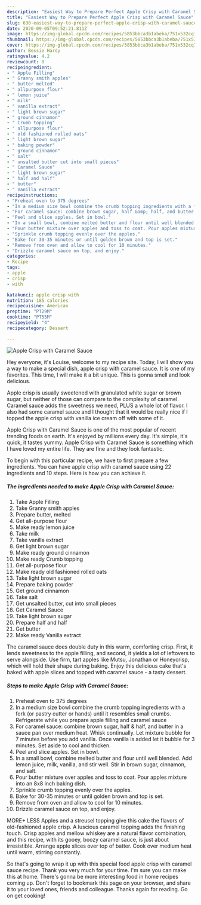 ```yaml
---
description: "Easiest Way to Prepare Perfect Apple Crisp with Caramel Sauce"
title: "Easiest Way to Prepare Perfect Apple Crisp with Caramel Sauce"
slug: 630-easiest-way-to-prepare-perfect-apple-crisp-with-caramel-sauce
date: 2020-09-05T09:52:21.811Z
image: https://img-global.cpcdn.com/recipes/5853bbca3b1abeba/751x532cq70/apple-crisp-with-caramel-sauce-recipe-main-photo.jpg
thumbnail: https://img-global.cpcdn.com/recipes/5853bbca3b1abeba/751x532cq70/apple-crisp-with-caramel-sauce-recipe-main-photo.jpg
cover: https://img-global.cpcdn.com/recipes/5853bbca3b1abeba/751x532cq70/apple-crisp-with-caramel-sauce-recipe-main-photo.jpg
author: Bessie Hardy
ratingvalue: 4.2
reviewcount: 8
recipeingredient:
- " Apple Filling"
- " Granny smith apples"
- " butter melted"
- " allpurpose flour"
- " lemon juice"
- " milk"
- " vanilla extract"
- " light brown sugar"
- " ground cinnamon"
- " Crumb topping"
- " allpurpose flour"
- " old fashioned rolled oats"
- " light brown sugar"
- " baking powder"
- " ground cinnamon"
- " salt"
- " unsalted butter cut into small pieces"
- " Caramel Sauce"
- " light brown sugar"
- " half and half"
- " butter"
- " Vanilla extract"
recipeinstructions:
- "Preheat oven to 375 degrees"
- "In a medium size bowl combine the crumb topping ingredients with a fork (or pastry cutter or hands) until it resembles small crumbs. Refrigerate while you prepare apple filling and caramel sauce"
- "For caramel sauce: combine brown sugar, half &amp; half, and butter in a sauce pan over medium heat. Whisk continually. Let mixture bubble for 7 minutes before you add vanilla. Once vanilla is added let it bubble for 3 minutes. Set aside to cool and thicken."
- "Peel and slice apples. Set in bowl."
- "In a small bowl, combine melted butter and flour until well blended. Add lemon juice, milk, vanilla, and stir well. Stir in brown sugar, cinnamon, and salt."
- "Pour butter mixture over apples and toss to coat. Pour apples mixture into an 8x8 inch baking dish."
- "Sprinkle crumb topping evenly over the apples."
- "Bake for 30-35 minutes or until golden brown and top is set."
- "Remove from oven and allow to cool for 10 minutes."
- "Drizzle caramel sauce on top, and enjoy."
categories:
- Recipe
tags:
- apple
- crisp
- with

katakunci: apple crisp with 
nutrition: 185 calories
recipecuisine: American
preptime: "PT29M"
cooktime: "PT55M"
recipeyield: "4"
recipecategory: Dessert

---
```



![Apple Crisp with Caramel Sauce](https://img-global.cpcdn.com/recipes/5853bbca3b1abeba/751x532cq70/apple-crisp-with-caramel-sauce-recipe-main-photo.jpg)

Hey everyone, it's Louise, welcome to my recipe site. Today, I will show you a way to make a special dish, apple crisp with caramel sauce. It is one of my favorites. This time, I will make it a bit unique. This is gonna smell and look delicious.

Apple crisp is usually sweetened with granulated white sugar or brown sugar, but neither of those can compare to the complexity of caramel. Caramel sauce adds the sweetness we need, PLUS a whole lot of flavor. I also had some caramel sauce and I thought that it would be really nice if I topped the apple crisp with vanilla ice cream off with some of it.

Apple Crisp with Caramel Sauce is one of the most popular of recent trending foods on earth. It's enjoyed by millions every day. It's simple, it's quick, it tastes yummy. Apple Crisp with Caramel Sauce is something which I have loved my entire life. They are fine and they look fantastic.


To begin with this particular recipe, we have to first prepare a few ingredients. You can have apple crisp with caramel sauce using 22 ingredients and 10 steps. Here is how you can achieve it.

##### The ingredients needed to make Apple Crisp with Caramel Sauce:

1. Take  Apple Filling
1. Take  Granny smith apples
1. Prepare  butter, melted
1. Get  all-purpose flour
1. Make ready  lemon juice
1. Take  milk
1. Take  vanilla extract
1. Get  light brown sugar
1. Make ready  ground cinnamon
1. Make ready  Crumb topping
1. Get  all-purpose flour
1. Make ready  old fashioned rolled oats
1. Take  light brown sugar
1. Prepare  baking powder
1. Get  ground cinnamon
1. Take  salt
1. Get  unsalted butter, cut into small pieces
1. Get  Caramel Sauce
1. Take  light brown sugar
1. Prepare  half and half
1. Get  butter
1. Make ready  Vanilla extract


The caramel sauce does double duty in this warm, comforting crisp. First, it lends sweetness to the apple filling, and second, it yields a lot of leftovers to serve alongside. Use firm, tart apples like Mutsu, Jonathan or Honeycrisp, which will hold their shape during baking. Enjoy this delicious cake that&#39;s baked with apple slices and topped with caramel sauce - a tasty dessert. 

##### Steps to make Apple Crisp with Caramel Sauce:

1. Preheat oven to 375 degrees
1. In a medium size bowl combine the crumb topping ingredients with a fork (or pastry cutter or hands) until it resembles small crumbs. Refrigerate while you prepare apple filling and caramel sauce
1. For caramel sauce: combine brown sugar, half &amp; half, and butter in a sauce pan over medium heat. Whisk continually. Let mixture bubble for 7 minutes before you add vanilla. Once vanilla is added let it bubble for 3 minutes. Set aside to cool and thicken.
1. Peel and slice apples. Set in bowl.
1. In a small bowl, combine melted butter and flour until well blended. Add lemon juice, milk, vanilla, and stir well. Stir in brown sugar, cinnamon, and salt.
1. Pour butter mixture over apples and toss to coat. Pour apples mixture into an 8x8 inch baking dish.
1. Sprinkle crumb topping evenly over the apples.
1. Bake for 30-35 minutes or until golden brown and top is set.
1. Remove from oven and allow to cool for 10 minutes.
1. Drizzle caramel sauce on top, and enjoy.


MORE+ LESS Apples and a streusel topping give this cake the flavors of old-fashioned apple crisp. A luscious caramel topping adds the finishing touch. Crisp apples and mellow whiskey are a natural flavor combination, and this recipe, with its gooey, boozy caramel sauce, is just about irresistible. Arrange apple slices over top of batter. Cook over medium heat until warm, stirring constantly. 

So that's going to wrap it up with this special food apple crisp with caramel sauce recipe. Thank you very much for your time. I'm sure you can make this at home. There's gonna be more interesting food in home recipes coming up. Don't forget to bookmark this page on your browser, and share it to your loved ones, friends and colleague. Thanks again for reading. Go on get cooking!
